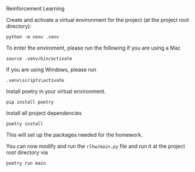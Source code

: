 Reinforcement Learning

Create and activate a virtual environment for the project (at the project root directory):

```
python -m venv .venv
```

To enter the enviroment, please run the following if you are using a Mac

```
source .venv/bin/activate
```

If you are using Windows, please run

```
.venv\scripts\activate
```

Install poetry in your virtual environment.

```
pip install poetry
```

Install all project dependencies

```
poetry install
```

This will set up the packages needed for the homework.

You can now modify and run the `rlhw/main.py` file and run it at the project root directory via
```
poetry run main
```
